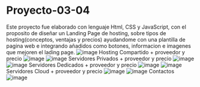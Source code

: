 # Proyecto-03-04
Este proyecto fue elaborado con lenguaje Html, CSS y JavaScript, con el proposito de diseñar un Landing Page de hosting, sobre tipos de hosting(conceptos, ventajas y precios) ayudandome con una plantilla de pagina web e integrando añadidos como botones, informacion e imagenes que mejoren el lading page.
![image](https://user-images.githubusercontent.com/126354748/223914552-2c574ed8-a3a0-4eff-bffb-17d3927b32ad.png)
Hosting Compartido + proveedor y precio
![image](https://user-images.githubusercontent.com/126354748/223914809-f4504db8-36fb-46f4-9c6c-392f5e7bc1df.png)
![image](https://user-images.githubusercontent.com/126354748/223914837-1ca71010-86ee-47dc-b21e-f9f80e583df8.png)
Servidores Privados + proveedor y precio
![image](https://user-images.githubusercontent.com/126354748/223914892-1b998e97-7f63-4a73-88e1-0eac0a25b3dc.png)
![image](https://user-images.githubusercontent.com/126354748/223914923-d3d1a641-388f-4f71-80b2-f84a1f5632a6.png)
Servidores Dedicados + proveedor y precio
![image](https://user-images.githubusercontent.com/126354748/223914997-88ca3154-86c4-4e85-a3a0-8ec54f5da5a7.png)
![image](https://user-images.githubusercontent.com/126354748/223915036-60fd784e-a5fc-412f-837c-2b61bd24bb79.png)
Servidores Cloud + proveedor y precio
![image](https://user-images.githubusercontent.com/126354748/223915099-cee54cf9-1c36-4e10-9b68-f9477448e65e.png)
![image](https://user-images.githubusercontent.com/126354748/223915133-90a9fc7c-b801-4f81-81e1-22c2f15d4e9b.png)
Contactos
![image](https://user-images.githubusercontent.com/126354748/223915176-7a3befe7-2059-4522-be03-1e57cfceaa38.png)
